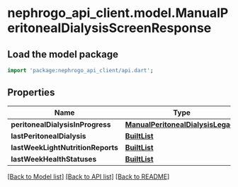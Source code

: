 # nephrogo_api_client.model.ManualPeritonealDialysisScreenResponse

## Load the model package
```dart
import 'package:nephrogo_api_client/api.dart';
```

## Properties
Name | Type | Description | Notes
------------ | ------------- | ------------- | -------------
**peritonealDialysisInProgress** | [**ManualPeritonealDialysisLegacy**](ManualPeritonealDialysisLegacy.md) |  | 
**lastPeritonealDialysis** | [**BuiltList<ManualPeritonealDialysisLegacy>**](ManualPeritonealDialysisLegacy.md) |  | 
**lastWeekLightNutritionReports** | [**BuiltList<DailyIntakesLightReport>**](DailyIntakesLightReport.md) |  | 
**lastWeekHealthStatuses** | [**BuiltList<DailyHealthStatus>**](DailyHealthStatus.md) |  | 

[[Back to Model list]](../README.md#documentation-for-models) [[Back to API list]](../README.md#documentation-for-api-endpoints) [[Back to README]](../README.md)


